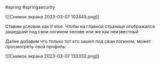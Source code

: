 
#spring 
#springsecurity 

![[Снимок экрана 2023-03-07 102445.png]]

Ставим условии как if else. Чтобы на главной странице отображался зашедший под свои логином челове или же как неизвестный

Далее добавим что только тот кто зашел под свои логином, может просмотреть свой профиль:

![[Снимок экрана 2023-03-07 133332.png]]